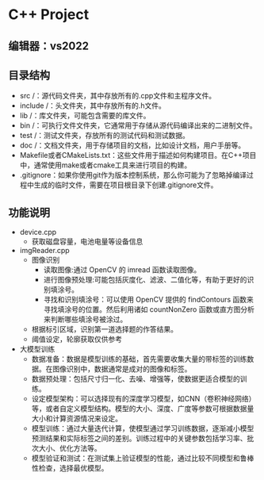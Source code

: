 # C++ Project

## 编辑器：vs2022

## 目录结构

- src /：源代码文件夹，其中存放所有的.cpp文件和主程序文件。
- include /：头文件夹，其中存放所有的.h文件。
- lib /：库文件夹，可能包含需要的库文件。
- bin /：可执行文件文件夹，它通常用于存储从源代码编译出来的二进制文件。
- test /：测试文件夹，存放所有的测试代码和测试数据。
- doc /：文档文件夹，用于存储项目的文档，比如设计文档，用户手册等。
- Makefile或者CMakeLists.txt：这些文件用于描述如何构建项目。在C++项目中，通常使用make或者cmake工具来进行项目的构建。
- .gitignore：如果你使用git作为版本控制系统，那么你可能为了忽略掉编译过程中生成的临时文件，需要在项目根目录下创建.gitignore文件。

## 功能说明

- device.cpp
	- 获取磁盘容量，电池电量等设备信息
- imgReader.cpp
	- 图像识别
		- 读取图像:通过 OpenCV 的 imread 函数读取图像。
		- 进行图像预处理:可能包括灰度化、滤波、二值化等，有助于更好的识别填涂号。
		- 寻找和识别填涂号：可以使用 OpenCV 提供的 findContours 函数来寻找填涂号的位置。然后利用诸如 countNonZero 函数或直方图分析来判断哪些填涂号被涂过。
	- 根据标引区域，识别第一道选择题的作答结果。
	- 阈值设定，轮廓获取仅供参考
- 大模型训练
	- 数据准备：数据是模型训练的基础，首先需要收集大量的带标签的训练数据。在图像识别中，数据通常是成对的图像和标签。
	- 数据预处理：包括尺寸归一化、去噪、增强等，使数据更适合模型的训练。
	- 设定模型架构：可以选择现有的深度学习模型，如CNN（卷积神经网络）等，或者自定义模型结构。模型的大小、深度、广度等参数可根据数据量大小和计算资源情况来设定。
	- 模型训练：通过大量迭代计算，使模型通过学习训练数据，逐渐减小模型预测结果和实际标签之间的差别。训练过程中的关键参数包括学习率、批次大小、优化方法等。
	- 模型验证和测试：在测试集上验证模型的性能，通过比较不同模型和鲁棒性检查，选择最优模型。